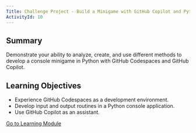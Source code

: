 ```yaml
---
Title: Challenge Project - Build a Minigame with GitHub Copilot and Python
ActivityId: 10
---
```


## Summary

Demonstrate your ability to analyze, create, and use different methods to develop a console minigame in Python with GitHub Codespaces and GitHub Copilot.

## Learning Objectives

- Experience GitHub Codespaces as a development environment.
- Develop input and output routines in a Python console application.
- Use GitHub Copilot as an assistant.

[Go to Learning Module](https://learn.microsoft.com/en-us/training/modules/challenge-project-create-mini-game-with-copilot/)
